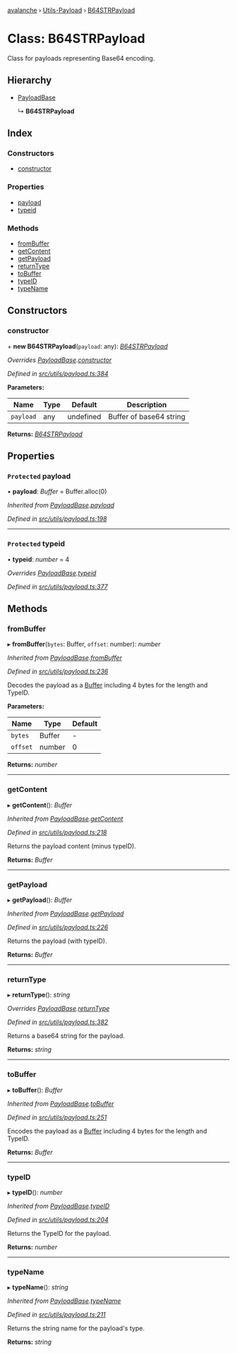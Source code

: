 [avalanche](../README.md) › [Utils-Payload](../modules/utils_payload.md) › [B64STRPayload](utils_payload.b64strpayload.md)

# Class: B64STRPayload

Class for payloads representing Base64 encoding.

## Hierarchy

* [PayloadBase](utils_payload.payloadbase.md)

  ↳ **B64STRPayload**

## Index

### Constructors

* [constructor](utils_payload.b64strpayload.md#constructor)

### Properties

* [payload](utils_payload.b64strpayload.md#protected-payload)
* [typeid](utils_payload.b64strpayload.md#protected-typeid)

### Methods

* [fromBuffer](utils_payload.b64strpayload.md#frombuffer)
* [getContent](utils_payload.b64strpayload.md#getcontent)
* [getPayload](utils_payload.b64strpayload.md#getpayload)
* [returnType](utils_payload.b64strpayload.md#returntype)
* [toBuffer](utils_payload.b64strpayload.md#tobuffer)
* [typeID](utils_payload.b64strpayload.md#typeid)
* [typeName](utils_payload.b64strpayload.md#typename)

## Constructors

###  constructor

\+ **new B64STRPayload**(`payload`: any): *[B64STRPayload](utils_payload.b64strpayload.md)*

*Overrides [PayloadBase](utils_payload.payloadbase.md).[constructor](utils_payload.payloadbase.md#constructor)*

*Defined in [src/utils/payload.ts:384](https://github.com/ava-labs/avalanchejs/blob/8c220c6/src/utils/payload.ts#L384)*

**Parameters:**

Name | Type | Default | Description |
------ | ------ | ------ | ------ |
`payload` | any | undefined | Buffer of base64 string  |

**Returns:** *[B64STRPayload](utils_payload.b64strpayload.md)*

## Properties

### `Protected` payload

• **payload**: *Buffer* = Buffer.alloc(0)

*Inherited from [PayloadBase](utils_payload.payloadbase.md).[payload](utils_payload.payloadbase.md#protected-payload)*

*Defined in [src/utils/payload.ts:198](https://github.com/ava-labs/avalanchejs/blob/8c220c6/src/utils/payload.ts#L198)*

___

### `Protected` typeid

• **typeid**: *number* = 4

*Overrides [PayloadBase](utils_payload.payloadbase.md).[typeid](utils_payload.payloadbase.md#protected-typeid)*

*Defined in [src/utils/payload.ts:377](https://github.com/ava-labs/avalanchejs/blob/8c220c6/src/utils/payload.ts#L377)*

## Methods

###  fromBuffer

▸ **fromBuffer**(`bytes`: Buffer, `offset`: number): *number*

*Inherited from [PayloadBase](utils_payload.payloadbase.md).[fromBuffer](utils_payload.payloadbase.md#frombuffer)*

*Defined in [src/utils/payload.ts:236](https://github.com/ava-labs/avalanchejs/blob/8c220c6/src/utils/payload.ts#L236)*

Decodes the payload as a [Buffer](https://github.com/feross/buffer) including 4 bytes for the length and TypeID.

**Parameters:**

Name | Type | Default |
------ | ------ | ------ |
`bytes` | Buffer | - |
`offset` | number | 0 |

**Returns:** *number*

___

###  getContent

▸ **getContent**(): *Buffer*

*Inherited from [PayloadBase](utils_payload.payloadbase.md).[getContent](utils_payload.payloadbase.md#getcontent)*

*Defined in [src/utils/payload.ts:218](https://github.com/ava-labs/avalanchejs/blob/8c220c6/src/utils/payload.ts#L218)*

Returns the payload content (minus typeID).

**Returns:** *Buffer*

___

###  getPayload

▸ **getPayload**(): *Buffer*

*Inherited from [PayloadBase](utils_payload.payloadbase.md).[getPayload](utils_payload.payloadbase.md#getpayload)*

*Defined in [src/utils/payload.ts:226](https://github.com/ava-labs/avalanchejs/blob/8c220c6/src/utils/payload.ts#L226)*

Returns the payload (with typeID).

**Returns:** *Buffer*

___

###  returnType

▸ **returnType**(): *string*

*Overrides [PayloadBase](utils_payload.payloadbase.md).[returnType](utils_payload.payloadbase.md#abstract-returntype)*

*Defined in [src/utils/payload.ts:382](https://github.com/ava-labs/avalanchejs/blob/8c220c6/src/utils/payload.ts#L382)*

Returns a base64 string for the payload.

**Returns:** *string*

___

###  toBuffer

▸ **toBuffer**(): *Buffer*

*Inherited from [PayloadBase](utils_payload.payloadbase.md).[toBuffer](utils_payload.payloadbase.md#tobuffer)*

*Defined in [src/utils/payload.ts:251](https://github.com/ava-labs/avalanchejs/blob/8c220c6/src/utils/payload.ts#L251)*

Encodes the payload as a [Buffer](https://github.com/feross/buffer) including 4 bytes for the length and TypeID.

**Returns:** *Buffer*

___

###  typeID

▸ **typeID**(): *number*

*Inherited from [PayloadBase](utils_payload.payloadbase.md).[typeID](utils_payload.payloadbase.md#typeid)*

*Defined in [src/utils/payload.ts:204](https://github.com/ava-labs/avalanchejs/blob/8c220c6/src/utils/payload.ts#L204)*

Returns the TypeID for the payload.

**Returns:** *number*

___

###  typeName

▸ **typeName**(): *string*

*Inherited from [PayloadBase](utils_payload.payloadbase.md).[typeName](utils_payload.payloadbase.md#typename)*

*Defined in [src/utils/payload.ts:211](https://github.com/ava-labs/avalanchejs/blob/8c220c6/src/utils/payload.ts#L211)*

Returns the string name for the payload's type.

**Returns:** *string*
